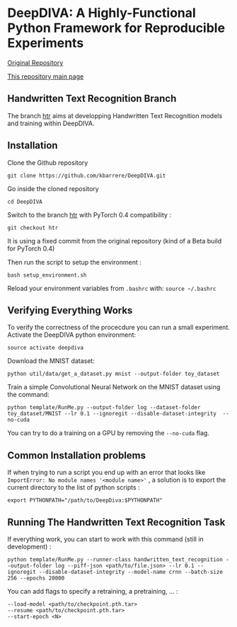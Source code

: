 # DeepDIVA: A Highly-Functional Python Framework for Reproducible Experiments

[Original Repository](https://github.com/DIVA-DIA/DeepDIVA)

[This repository main page](https://github.com/kbarrere/DeepDIVA) 

## Handwritten Text Recognition Branch

The branch [htr](https://github.com/kbarrere/DeepDIVA/tree/htr) aims at developping Handwritten Text Recognition models and training within DeepDIVA.

## Installation

Clone the Github repository

``` shell
git clone https://github.com/kbarrere/DeepDIVA.git
```

Go inside the cloned repository

``` shell
cd DeepDIVA
```

Switch to the branch [htr](https://github.com/kbarrere/DeepDIVA/tree/htr) with PyTorch 0.4 compatibility :

``` shell
git checkout htr
```

It is using a fixed commit from the original repository (kind of a Beta build for PyTorch 0.4)

Then run the script to setup the environment :

``` shell
bash setup_environment.sh
```

Reload your environment variables from `.bashrc` with: `source ~/.bashrc`

## Verifying Everything Works

To verify the correctness of the procecdure you can run a small experiment. Activate the DeepDIVA python environment:

``` shell
source activate deepdiva
```

Download the MNIST dataset:

``` shell
python util/data/get_a_dataset.py mnist --output-folder toy_dataset
```

Train a simple Convolutional Neural Network on the MNIST dataset using the command:

``` shell
python template/RunMe.py --output-folder log --dataset-folder toy_dataset/MNIST --lr 0.1 --ignoregit --disable-dataset-integrity  --no-cuda
```

You can try to do a training on a GPU by removing the `--no-cuda` flag.

## Common Installation problems

If when trying to run a script you end up with an error that looks like `ImportError: No module names '<module name>'` , a solution is to export the current directory to the list of python scripts :

``` shell
export PYTHONPATH="/path/to/DeepDiva:$PYTHONPATH"
```

## Running The Handwritten Text Recognition Task

If everything work, you can start to work with this command (still in development) :

``` shell
python template/RunMe.py --runner-class handwritten_text_recognition --output-folder log --piff-json <path/to/file.json> --lr 0.1 --ignoregit --disable-dataset-integrity --model-name crnn --batch-size 256 --epochs 20000
```
You can add flags to specify a retraining, a pretraining, ... :

``` shell
--load-model <path/to/checkpoint.pth.tar>
--resume <path/to/checkpoint.pth.tar>
--start-epoch <N>
```

